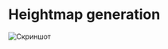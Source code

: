 # Heightmap generation
![Скриншот](https://user-images.githubusercontent.com/95176950/174481468-5bfa9822-2f89-4b72-9f0b-b770369fa76f.png)
